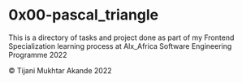 # 0x00-pascal_triangle
This is a directory of tasks and project done as part of my Frontend Specialization learning process at Alx_Africa Software Engineering Programme 2022

© Tijani Mukhtar Akande 2022
